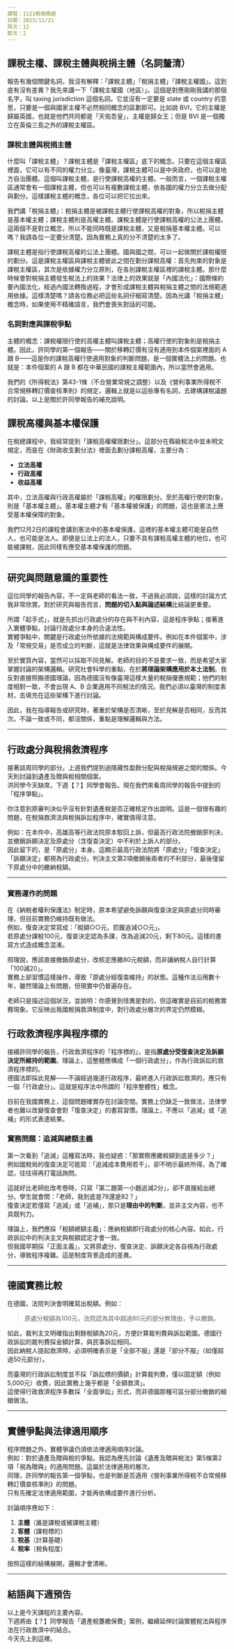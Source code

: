 ```yaml
---
課程：1121稅捐規避
日期：2023/11/21
周次：12
節次：2
---
```



## 課稅主權、課稅主體與稅捐主體（名詞釐清）

報告有幾個關鍵名詞，我沒有解釋：「課稅主體」「稅捐主體」「課稅主權國」。這到底有沒有差異？我先來講一下「課稅主權國（地區）」。這個是對應剛剛我講的那個名字，叫 taxing jurisdiction 這個名詞。它並沒有一定要是 state 或 country 的意思，只要是一個與國家主權不必然相同概念的區劃即可。比如說 BVI，它的主權是歸屬英國，也就是他們共同都是「天佑吾皇」，主權是歸女王；但是 BVI 是一個獨立在英倫三島之外的課稅主權區。

### 課稅主體與稅捐主體

什麼叫「課稅主體」？課稅主體是「課稅主權區」底下的概念。只要在這個主權區裡面，它可以有不同的權力分立。像臺灣，課稅主體可以是中央政府，也可以是地方自治團體。這個叫課稅主體，是行使課稅高權的主體。一般而言，一個課稅主權區通常會有一個課稅主體，但也可以有複數課稅主體，依各國的權力分立去做分配與劃分。這樣課稅主體的概念，各位可以把它拉出來。

我們講「稅捐主體」：稅捐主體是被課稅主體行使課稅高權的對象，所以稅捐主體是基本權主體；課稅主體則是高權主體。課稅主體是行使課稅高權的公法上團體。這兩個不是對立概念，所以不能同時既是課稅主體，又是稅捐基本權主體。可以嗎？我請各位一定要分清楚。因為實務上真的分不清楚的太多了。

課稅主體是指行使課稅高權的公法上團體。國與國之間，可以一起做關於課稅權限的劃分。這是課稅主權區與課稅主體彼此之間在劃分課稅高權：首先拘束的對象是課稅主權區，其次是依據權力分立原則，在各別課稅主權區裡的課稅主體。那什麼時候會對稅捐主體發生稅法上的效果？法律上的效果就是「內國法化」：國際條約要內國法化，經過內國法轉換過程，才會形成課稅主體與稅捐主體之間的法規範適用依據。這樣清楚嗎？請各位務必把這些名詞仔細寫清楚。因為光講「稅捐主體」概念時，如果使用不精確語言，我們會喪失對話的可能。

### 名詞對應與課稅爭點

主體的概念：課稅權限行使的高權主體叫課稅主體；高權行使的對象則是稅捐主體。因此，許同學的第一個報告——關於移轉訂價有沒有適用到本件個案裡面的 A 跟 B——這是你的課稅高權行使適用對象的判斷問題，是一個實體法上的問題。也就是：本件個案的 A 跟 B 都在中華民國的課稅主權範圍內，所以當然會適用。

我們的《所得稅法》第43-1條（不合營業常規之調整）以及《營利事業所得稅不合常規移轉訂價查核準則》的規定，邏輯上就是以這些專有名詞，去建構課稅議題的討論。以上是關於許同學報告的補充說明。


## 課稅高權與基本權保護

在稅總課程中，我經常提到「課稅高權權限劃分」。這部分在縣級稅法中並未明文規定，而是在《財政收支劃分法》裡面去劃分課稅高權，主要分為：

- **立法高權**  
- **行政高權**  
- **收益高權**

其中，立法高權與行政高權屬於「課稅高權」的權限劃分。至於高權行使的對象，則是「基本權主體」。基本權主體才有「基本權被保護」的問題，這也是憲法上應受基本權保障的對象。

我們12月2日的課程會講到憲法中的基本權保護，這裡的基本權主體可能是自然人，也可能是法人。即便是公法上的法人，只要不具有課稅高權主體的地位，也可能被課稅，因此同樣有應受基本權保護的問題。

---

## 研究與問題意識的重要性

這位同學的報告內容，不一定與老師的看法一致，不過我必須說，這樣的討論方式我非常欣賞。對於研究與報告而言，**問題的切入點與論述結構**比結論更重要。

所謂「起手式」，就是先抓出行政處分的存在與不利內容，這是程序爭點；接著進入實體爭點，討論行政處分本身的合違法性。  
實體爭點中，關鍵是行政處分所依據的法規範與構成要件。例如在本件個案中，涉及「常規交易」是否成立的判斷，這就是法律效果與構成要件的展開。

至於實質內容，當然可以採取不同見解。老師的目的不是要求一致，而是希望大家掌握討論的架構邏輯。研究社會科學的重點，在於**將理論架構應用於本土法制**。我反對直接照搬德國理論，因為德國沒有像臺灣這樣大量的稅捐優惠規範；他們的制度相對一致，不會出現 A、B 企業適用不同稅法的情況。我們必須以臺灣的制度素材，去填充在這些架構下進行討論。

因此，我在指導報告或研究時，著重於架構是否清晰，至於見解是否相同，反而其次。不論一致或不同，都沒關係，重點是理解邏輯與方法。

---

## 行政處分與稅捐救濟程序

接著談周同學的部分。上週我們提到過隱藏性盈餘分配與稅捐規避之間的關係。今天則討論到遺產及贈與稅相關個案。  
洪同學今天缺席，下週【？】同學會報告。現在我們來看周同學的報告中提到的「程序爭點」。

你注意到原審判決似乎沒有針對遺產稅是否正確核定作出說明。這是一個很有趣的問題，在稅捐救濟法與稅捐訴訟程序中，確實值得注意。

例如：在本件中，高雄高等行政法院原本駁回上訴，但最高行政法院撤銷原判決，並撤銷訴願決定及原處分（含復查決定）中不利於上訴人的部分。  
因此留下的，是「原處分」本身。這顯示最高行政法院將「原處分」「復查決定」「訴願決定」都視為行政處分。判決主文第2項撤銷後兩者的不利部分，最後僅留下原處分中的繳納稅額。

---

### 實務運作的問題

在《納稅者權利保護法》制定時，原本希望避免訴願與復查決定與原處分同時審理，但目前實務仍維持既有做法。  
例如，復查決定常寫成：「稅額○○元，罰鍰追減○○元」。  
若原處分課稅100元，復查決定認為多課，改為追減20元，剩下80元。這樣的書寫方式造成概念混淆。

照理說，應該直接撤銷原處分，改核定應繳80元稅額，而非讓納稅人自行計算「100減20」。  
實務上卻習慣這樣操作，導致「原處分經復查維持」的狀態。這種作法沿用數十年，雖然理論上有問題，但現實中仍普遍存在。

老師只是描述這個狀況，並說明：你感覺到怪異是對的，但這確實是目前的稅務實務現象。它反映出我國稅捐救濟制度中，對行政處分層次的界定仍然模糊。


## 行政救濟程序與程序標的

接續許同學的報告，行政救濟程序的「程序標的」，是指**原處分受復查決定及訴願決定所維持的範圍**。理論上，這整體應構成「一個行政處分」，作為行政訴訟的救濟程序標的。  
德國法即採此見解——不論經過幾道行政程序，最終進入行政訴訟救濟的，應只有一個「行政處分」。這就是程序法中所謂的「程序整體性」概念。

目前在我國實務上，這個問題確實存在討論空間。實務上仍缺乏一致做法，法律學者也難以改變復查會對「復查決定」的書寫習慣。理論上，不應以「追減」或「追補」的形式表達結果。

### 實務問題：追減與總額主義

第一次看到「追減」這種寫法時，我也疑惑：「那實際應繳稅額到底是多少？」  
例如國稅局的復查決定可能寫：「追減成本費用若干」，卻不明示最終所得。為了確認，往往得再打電話詢問。

這就好比老師批改考卷時，只寫「第二題第一小題追減2分」，卻不直接給出總分。學生就會問：「老師，我到底是78還是82？」  
復查決定若僅寫「追減」或「追補」，那只是**理由中的判斷**，並非主文內容，也不具既判力。

理論上，我們應採「稅額總額主義」：應納稅額即行政處分的核心內容。如此，行政訴訟中的判決主文與稅額認定才會一致。  
但我國早期採「正面主義」，又將原處分、復查決定、訴願決定各自視為行政處分，導致程序複雜。這是制度背景造成的差異。

---

## 德國實務比較

在德國，法院判決會明確寫出稅額。例如：

> 原處分稅額為100元，法院認為其中超過80元的部分無理由，予以撤銷。

如此，裁判主文明確指出剩餘稅額為20元，方便計算裁判費與訴訟範圍。德國行政訴訟的裁判費採金額計算，與民事訴訟相同。  
因此納稅人提起救濟時，必須明確表示是「全部不服」還是「部分不服」（如僅超過50元部分）。  

而臺灣的行政訴訟制度並不採「訴訟標的價額」計算裁判費，僅以固定額（例如5,000元）收費，因此實務上幾乎都是「全額救濟」。  
這使得行政救濟程序多數採「全面爭訟」形式，而非德國那種可區分部分撤銷的細緻做法。

---

## 實體爭點與法律適用順序

程序問題之外，實體爭議仍須依法律適用順序討論。  
例如：對於遺產及贈與稅的爭點，我認為應先討論《遺產及贈與稅法》第5條第2項「視為贈與」的適用問題。這屬於法律適用的層次。  
同理，許同學的報告第一個爭點，也是判斷是否適用《營利事業所得稅不合常規移轉訂價查核準則》的問題。  
只有先確定法律適用範圍，才能再依構成要件進行分析。

討論順序應如下：

1. **主體**（誰是課稅或被課稅主體）  
2. **客體**（課稅標的）  
3. **稅基**（計算基礎）  
4. **稅率**（稅負程度）

按照這樣的結構展開，邏輯才會清晰。

---

## 結語與下週預告

以上是今天課程的主要內容。  
下週將由【？】同學報告「遺產稅躉繳保費」案例，繼續延伸討論實體稅法與程序法在行政救濟中的結合。  
今天先上到這裡。

<!-- 

報告有機個關鍵名詞，我沒有解釋課稅主體稅捐主體課稅主權國這個到底有沒有？ 差異啊，我，我先來講一下課稅組全國括弧地區，這個是對應剛剛我講的那個名字叫techsmith ixion啊這個名詞。那他並沒有一定要是，那個state或country的意思就是他只要是一個，一個一個。可以就是他跟國家的主權，不一定是同一個概念。比如說BB哎。它的主權是歸屬英國，也就是他們共同都是油。英國女王就是天佑吾皇，他就是主，他們主權是歸女王啊，女王那，但是BI它是一個獨立在英國英倫三島之外的一個課稅主權區。好OK，那什麼叫課稅主體課稅主體是主權區底下的一個概念是，只要在這個主權區裡面啊，他可以有不同的權力分立，像臺灣。課稅主體可以是中央的國家，也可以是地方自治團體。這個叫課稅主體。行使課稅高權的主體。那一般而言，一個課稅主權區通常會有一個課稅主體，但也可以有複數課稅主體可以有複數。依照各國的權力分立去做分配去做劃分，這樣課稅主體概念，各位可以把它拉出來好，那我們講稅捐主體稅捐主體是被課稅主體行使課稅高權的行使對象。所以稅捐主體是基本權主體。課稅主體則是高權主體。課稅主體是行使課稅高權的高權主體，這兩個是不對立概念。所以不能同時是課稅主體，又是稅捐基本權。這樣。可以嗎？ 我請各位一定要分清楚哦。因為稅捐署長真的分不清楚了太多了。課稅，主體是指行使課稅高權的公法上的團體。國跟國之間，他們可以一起來做那個比如說關於課稅權限的劃分，這個是課稅主權區跟課稅主體彼此之間在劃分他的課稅高權。所以他首先拘束了對象是課稅主權區。之後就是拘束到她個別課稅主權區的裡面的依據權力分立原則的課稅主體，但會產生什麼時候對稅捐主體的稅法上的效果？法律上效果就是它內國化。國際條約要內國法化經過這個內國法轉換過程，他才會形成課稅主體與稅捐主體之間的。法規範適用的依據，這樣清楚嗎？ 好不好？ 請各位務必把這些名詞。用很仔細的把它寫清楚，因為，這個真的蠻重要，因為光講稅捐主體概念的時候，人們在使用不精確語言的時候，我們會喪失的對話的可能。這個地方主體。的概念啊，主體的概念課稅權限行使的高鐵主體叫課稅主體高鐵行使的對象，這個則是。啊稅階主體的概念，因此，許同學的那個第一個報告關於移轉訂價有沒有適用到本件個案裡面的A跟B啊，這個是你的課稅高權行使適用對象的判斷的問題，他是一個實體法上的問題，也就是關於。本件個案的A跟B都在中華民國的課稅主權範圍內啊，所以他當然會有適用。我們的所得稅法43-1以及所得稅法授權給行政機關制定的營利事業所得稅不合移轉。不合營業常規移轉訂價查核準則規定。所以他這個地方是以這樣一個邏輯跟他的專有名詞去建構起他的那個，那個課稅議題的討論啊，這個是，關於那個，徐同學的那個報告的部分喔，做一個補充上的說明好不好？
 -->
<!-- 
這樣各位，我在稅總上課的時候多常講那個課稅高權權限劃分。這個是在縣級稅法，沒有規定他是在財政收支劃分法裡面去劃分課稅，高權的劃分有分成立法高權行政高權跟收益高權。啊，立法行政高權那個是課稅高權的高權權限劃分，那至於高權行使對象的基本權主體基本權主體才有基本權被保護的問題，才有憲法上應收基本權保護的問題。那我們12月餓的時候會講一個。憲法當中的基本權保護，這個一定就是指被課稅高血行使對象的他，可能是自然人，可能是法人，但這個法人。也可能是公法上的。公法團體只要他不具有課稅高權主體地位的公法人，其實也可能被課稅，也有可能被課稅。這個時候他還是一樣有基本權應受保護的問題啊，所以在這個地方裡面，我們要談到的那個，關於那個。基本權法護的問題哈好那，這個同學呢？報告，我就說到這裡啊，當然就其實討論的內容裡面，不一定會跟老師同樣看法，當然我必須要講，就是說我對這樣子的一個討論問題的方式，這個才是，我對各位如果要指導研究的話，大概都是這樣，就是問題的切入點跟切出來的東西，這個毋寧更重要。因為這是起手式啊。起手式先抓出行政處分，然後哪裡不利？這個是程序上的整點，然後接下來進入實體，睜眼就是行政處分，本身的合違法性的討論喔，這個才是實體政變的部分，那請問處分適用的法規範行政處分的這個特別是在這個本件個案裡面，就是關於常規交易的作為構成要件，常規交易跟作為法律效果的。判斷他這樣依序展開來，至於內容怎麼樣，反到老師比較認為這個是可以。你可以去採取你自己認為的看法，我比較偏重在架構。內容，我當然希望我的說法可以說。啊，如果你不被說服。基本上就這樣。也不會少一塊肉，或是。但是，我會跟各位談這個東西是因為我衷心的認為這個道理。我們學。社會科學就是把這一些架構套用在我們的本土環境裡面。所以我反對直接把德國的理論就這樣就就這樣直接再利用，這就是為什麼我會跟黃源浩跟陳姓老師不一樣，姐姐你直接這樣讀，當然會啊，這我也會啊，但我就跟你講，為什麼德國那一套不能因為德國不會像我們這樣創造一堆稅金優惠規範？ 所以他在一個法秩序裡面，當然他就會有一個同一套的標準，不會有AB企業適用不同稅法的問題，在臺灣就有。所以你要不用我們自己本土的。的的素材去填充在這個架構底下去做出討論，也因此，我向來在相關的研究或報告裡面的指導就是架構基本上是這樣啊。至於你要不要跟我採取一樣的見解，其實我到反而覺得大家一樣是最好啊，不一樣也沒有關係，這個其實啊，但我們必須要看中的倒是架構的這個問題這個是給各位來做參考，那周同學的部分。現在來談一下那個從未中國學上個禮拜已經有談過關於那個隱藏性盈餘分配的，跟這個跟那個稅捐規避之間的關係，就是遺產贈與稅法的。哎，對對。哎。以外一位同學洪同學同學，今天友達同學下個禮拜會來。哈哈哈，謝謝。旁邊那個周總之休息一下，然後如果今天來不及的話，那個，周學院那個你的報告就是，欸，你這裡面有提到一個程序爭點，我覺得非常有趣，也非常棒你注意到原審判決好像沒有就他的那個，那個遺產稅有沒有訂出來對不對？ 這其中一個站點嘛好OK，這個問題很有趣，因為這個是大概，我們在稅捐救濟法裡面就是稅捐的誒？訴訟程序裡面，我們會特別去注意到一個問題，哦，你看一下本件判決哈本件判決在高雄高等行政法院，他本來是駁回對不對，然後到了最高行的時候。他是原判決廢棄，然後他把訴願決定及原處分挖苦及復查，決定不利上訴人部分均予撤銷，對不對，那訴願決定撤銷原處分括弧復查決定撤銷那什麼被留下來？ 原先的元處分對不對？所以他在概念上是這樣，就是我們這個最高行的，這個看法就是把原處分當作是一個行政處分，復查決定有當作一個行政處分，然後訴願機關做了訴願決定有當作是一件行政處分，所以在判決主文的第2項裡面，把這3個行政處分。這後面這兩個復查決定跟訴願，決定對當事人不利的部分予以撤銷，所以最後面就剩下云處分，他原先的繳納稅額的這個部分哦，那，這個是，因為我們在納保法當初在制定施行的時候就特別去講這個問題，就是說你希望不要，就是只有測速願跟復查決定。原則上要避免江源處分一並去做審理，哪可是到目前為止，現在實務上基本上還是這樣闡述長這樣做，而且我們復查決定我們復查決定很好啊，復查決定哦，他不會直接講說，比如說原子分叫你講100塊。那復查決定會怎麼做？ 他認為說，哦，你繳100塊太多，應該要只需要繳80塊就。那他複雜些就會寫追緊20塊。我們復查絕對都這樣寫。稅額多少罰款追減多少？所以他是追減20塊，所以剩80塊。概念這樣，讓，會變成這樣啊。如果追加呢啊，比如說本來是100塊啊，複雜絕對送哦不對不對，應該要加，其實不會啦，因為復查決定他們認為復查有不利益變更禁止的部分，所以通常就是駁回啊。另外在另外一個行政職。我現在舉這個例子，只是要去說一件事，就我們實務上這個。因為復查的這個決定，這個實務很久了，我我沒我我也無力改變那個他們這種實務罐來向來的做法，其實我覺得這種做法很怪異。就是你為什麼不直接告訴我要去多少就好？ 哎，各位了解我意思嗎？源阻斷是要你補100塊啊，你不服對不對，我就提複雜。好那付茶會復查決定就是原處分機關，他就跟你講，那我給你減20好，那我到底要講多少，你就自己算？1百-20是80塊，其實一般正常而言就是原處分撤銷。你只需要講80，你告訴我那個數。對巴哈本來應該是這樣，對那個感覺我只是跟你講，跟你描述一下你的感覺是對的，可是我手上其實不是這樣做。那我我也。我也，我也沒輒，因為他是不長，這個做法已經幾10年都這樣，所以其實照我們的這個理論上來講，他是受復查決定維持的原處分飯，聽得懂老師的意思嗎？



行政救濟的程序標的連結那個許同學那個行政救濟程序的程序，標的是原處分受復查決定及訴願決定所維持的範圍。構成一個行政處分。理論上是這樣子才對，德國就是採這個看法。就是不管你是幾個行政處分，理論上應該只有一個行政處分進入行政訴訟的。救濟程序成為救濟程序的程序標的這樣。各位了解我的意思嗎？這個就是程序法裡面的程序上的整體，這一件事情，確實你在這裡面說了這個事情，那這個程序真的真的是要好好討論，那只是這個問題，我們目前為止在實務上沒有辦法。有一個符合實務的作法，non，我們目前為止，法律學者不太能夠影響他們復查會的那個復查決定的形式。其實照道理來講，就是不要用追減。我第一次看到追減，我一直在那邊想說啊，到底實際要講多少，我就要再打電話去問他說，哎，那個因為它有些追解釋追解像像剛剛那個許同學那一份報告，如果他真的國稅局認為可以的話，追減成本費用多少？ 就在復查組就這樣寫追減成本費成本多少啊？那到底所得的是多少？你為什麼不告訴我直接答案呢？就好像同學們考試的時候，我到底是要給各位直接那個分數，還是說某一題追減2分？ 哪老師，我到底是78還是82啦？ 你不告訴我答案，你就只會告訴我。第二題第一小題追減2分，因為我後來覺得比較寫不對，所以姐2分哦啊，後來姊妹那個你不要跟我講那個在裡面的個別個別的追加或追減這件事情，他都只是判決理由中的判斷而已，他不是主文，他根本沒有既判力的問題啊，那個是裡面理由的爭點，其實我們講的總額主義，就是在講那個稅應納稅。總額主義，覺得講應納稅。總額主義講的稅額就是行政處分上面所講的那個稅，這樣他才會以論一致，那就是因為我們以前訴訟程序才正面主義。不是採總額主義，然後又增值在數個行政處分原處分一個一個行政處分，復查決定用一個行政處分，然後所以就約一個行政處分，所以行政那時候就搞得很複雜，是這樣啊，那有他的制度的背景，那程序法上的爭點基本裳大致上是這樣啊，現在最高行撤掉，高行得高高型的判決，第一個判決主文就撤原判決廢棄，然後第二個主文就是把訴訟前置程序的幾個成分都把它。撤掉不利納稅人部分德國他連數額都會寫出來。等我結束，比如說元處分是100塊，那法院的判決認為，欸，你的100塊這個是沒有道理的，超過80以上的數額予以撤銷。那這個時候誒，你的20塊的部分原處分機關還是有理由的？ 原處分機關是20塊誒，原處分機關的百分之算100塊嘛，那，法院的判決是，說超過20塊以上的部分，不利的部分予以撤銷，它會有數額的描述，所以這個時候他才算裁判費的時候才有辦法去做精算，所以德國裁判費就像民事訴訟一樣，它是算錢的，所以我去提起救濟的時候，我是全部不符，還是一部分不符。國稅局給我100塊的補稅的行政處分，我去提救濟的時候是100塊，全部都不服，還是說超過50塊以上的不？ 對都是，可是因為臺灣的訴訟程序，因為不算訴訟標的價額，他那個只有在決定審級不在絕對訴訟的裁判費，因為我們裁判費都很便宜，都是5000塊。所以臺灣的行政救濟程序基本上都是全冊都要求全冊。都壓腿前側，因為我們沒有以此來決定，那個訴訟費用的問題，我們都是。用這種方式，所以，程序上的爭點真的去討論，還真的有蠻多蠻有趣的，我們跟人物之間的差異，啦，那這個是給各位做一個參考，那關於實體爭議的部分，我想上一次有談過我我是自己是認為要把那個遺產贈與的那個第5條第2項視為贈與的適用是先放到前面去做討論啊，因為這是法律適用的問題，就像許同學這個報告也是一樣，他第一個甄別其實是到底。有沒有適用遺產訂價查核準則這個規定，那法律適用放在前面之後，才各個裡面的構成要件法律效果，這樣依序下來去做討論，如果構成要件有分主體客體稅基稅率，再按照這樣的一個順序去做討論，這樣就可以好不好？我們大致上的方式是以這個方式去做說明好，那我我想今天先到這裡好那個，下個禮拜，我們再請那個房東學來。做那個關於那個躉繳那個遺產遺產稅躉繳保費的那個案例的報告，我們今天先到這裡。 -->